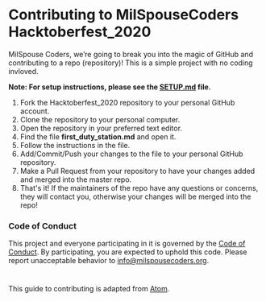 # Contributing to MilSpouseCoders Hacktoberfest_2020

MilSpouse Coders, we’re going to break you into the magic of GitHub and contributing to a repo (repository)! This is a simple project with no coding invloved.

**Note: For setup instructions, please see the [SETUP.md](SETUP.md) file.**

1. Fork the Hacktoberfest_2020 repository to your personal GitHub account.
2. Clone the repository to your personal computer.
3. Open the repository in your preferred text editor.
4. Find the file **first_duty_station.md** and open it.
5. Follow the instructions in the file.
6. Add/Commit/Push your changes to the file to your personal GitHub repository.
7. Make a Pull Request from your repository to have your changes added and merged into the master repo.
8. That's it! If the maintainers of the repo have any questions or concerns, they will contact you, otherwise your changes will be merged into the repo!

### Code of Conduct

This project and everyone participating in it is governed by the [Code of Conduct](CODE_OF_CONDUCT.md). By participating, you are expected to uphold this code. Please report unacceptable behavior to [info@milspousecoders.org](mailto:info@milspousecoders.org).

#

This guide to contributing is adapted from [Atom](https://github.com/atom/atom/blob/master/CONTRIBUTING.md).
